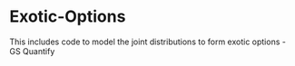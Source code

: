 # Exotic-Options
This includes code to model the joint distributions to form exotic options - GS Quantify
